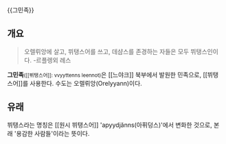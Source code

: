 {{그민족}}

## 개요
>  오렐뤼앙에 살고, 뷔탱스어를 쓰고, 데샴스를 존경하는 자들은 모두 뷔탱스인이다. 
> -르플렝외 례스

**그민족**<small>([[뷔탱스어]]: vvyyttenns leennot)</small>은 [[느야크]] 북부에서 발원한 민족으로, [[뷔탱스어]]를 사용한다.
수도는 오렐뤼앙(Orelyyann)이다. 
## 유래
뷔탱스라는 명칭은 [[원시 뷔탱스어]] 'apyydjănns(아퓌덩스)'에서 변화한 것으로, 본래 '용감한 사람들'이라는 뜻이다. 
